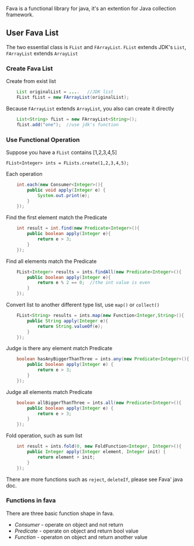 Fava is a functional  library for java, it's an extention for Java collection framework.

## User Fava List

The two essential class is `FList` and `FArrayList`. `FList` extends JDK's `List`, `FArrayList` extends `ArrayList`

### Create Fava List

Create from exist list
```java
    List originalList = ....   //JDK list
    FList fList = new FArrayList(originalList);
```

Because `FArrayList` extends `ArrayList`, you also can create it directly
```java
    List<String> fList = new FArrayList<String>();
    fList.add("one");  //use jdk's function
```

### Use Functional Operation

Suppose you have a `FList` contains [1,2,3,4,5]

    FList<Integer> ints = FLists.create(1,2,3,4,5);

Each operation

```java
    int.each(new Consumer<Integer>(){
        public void apply(Integer e) {
            System.out.print(e);
        }
    });
```
    
Find the first element match the Predicate

```java
    int result = int.find(new Predicate<Integer>(){    
        public boolean apply(Integer e){
            return e > 3;
        }
    });
```
    
Find all elements match the Predicate

```java
    FList<Integer> results = ints.findAll(new Predicate<Integer>(){
        public boolean apply(Integer e){
            return e % 2 == 0;  //the int value is even
        }
    });    
   ``` 
Convert list to another different type list, use `map()` or `collect()`

```java
    FList<String> results = ints.map(new Function<Integer,String>(){
        public String apply(Integer e){
            return String.valueOf(e);
        }
    });
```

Judge is there any element match Predicate

```java
    boolean hasAnyBiggerThanThree = ints.any(new Predicate<Integer>(){
        public boolean apply(Integer e) {
            return e > 3;
        }
    });
   ```
 
Judge all elements match Predicate

```java
    boolean allBiggerThanThree = ints.all(new Predicate<Integer>(){
        public boolean apply(Integer e) {
            return e > 3;
        }
    });
   ``` 
Fold operation, such as sum list

```java
    int result = ints.fold(0, new FoldFunction<Integer, Integer>(){
        public Integer apply(Integer element, Integer init) {
            return element + init;
        }
    });
   ``` 
    
There are more functions such as `reject`, `deleteIf`, please see Fava' java doc.     

### Functions in fava

There are three basic function shape in fava. 

* _Consumer_  - operate on object and not return
* _Predicate_ - operate on object and return bool value
* _Function_ - operaton on object and return another value
